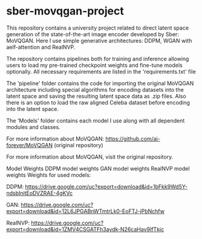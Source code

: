 # sber-movqgan-project
This repository contains a university project related to direct latent space generation of the state-of-the-art image encoder developed by Sber: MoVQGAN.
Here I use simple generative architectures: DDPM, WGAN with aelf-attention and RealNVP. 


The repository contains pipelines both for training and inference allowing users to load my pre-trained checkpoint weights and fine-tune models optionally. 
All necessary requirements are listed in the 'requirements.txt' file


The 'pipeline' folder contains the code for importing the original MoVQGAN architecture including special algorithms for encoding datasets into the latent space and saving the resulting latent space data as .zip files. Also there is an option to load the raw aligned Celeba dataset before encoding into the latent space. 


The 'Models' folder contains each model I use along with all dependent modules and classes.


For more information about MoVQGAN: https://github.com/ai-forever/MoVQGAN (original repository)

For more information about MoVQGAN, visit the original repository.

Model Weights
DDPM model weights
GAN model weights
RealNVP model weights
Weights for used models:

DDPM: https://drive.google.com/uc?export=download&id=1bFkk9Wd5Y-ndsbInitEoDVZRAE-4gKVc

GAN: https://drive.google.com/uc?export=download&id=12L6JPGABnWTmtrLk0-EoFTJ-jPbNchfw

RealNVP: https://drive.google.com/uc?export=download&id=1ZMV4CSGATFh3aydk-N26caHav9IfTkjc
